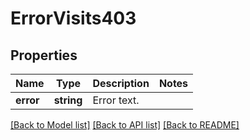 # ErrorVisits403

## Properties
Name | Type | Description | Notes
------------ | ------------- | ------------- | -------------
**error** | **string** | Error text. | 

[[Back to Model list]](../../README.md#documentation-for-models) [[Back to API list]](../../README.md#documentation-for-api-endpoints) [[Back to README]](../../README.md)

